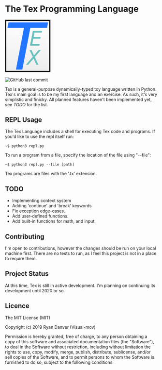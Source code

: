 # The Tex Programming Language

<img src="Tex_Logo.png" alt="Tex Logo" width="150"/>

![GitHub last commit](https://img.shields.io/github/last-commit/Visual-mov/Tex-lang)

Tex is a general-purpose dynamically-typed toy language written in Python. Tex's main goal is to be my first language and an exercise. As such, it's very simplistic and finicky. All planned features haven't been implemented yet, see *TODO* for the list.

## REPL Usage
The Tex Language includes a shell for executing Tex code and programs. If you'd like to use the repl itself run:
```
~$ python3 repl.py
```
To run a program from a file, specify the location of the file using "--file":
```
~$ python3 repl.py --file [path]
```
Tex programs are files with the '.tx' extension.

## TODO
- Implementing context system
- Adding 'continue' and 'break' keywords
- Fix exception edge-cases.
- Add user-defined functions.
- Add built-in functions for math, and input.

## Contributing
I'm open to contributions, however the changes should be run on your local machine first. There are no tests to run, as I feel this project is not in a place to require them.

## Project Status
At this time, Tex is still in active development. I'm planning on continuing its development until 2020 or so.

## Licence
The MIT License (MIT)

Copyright (c) 2019 Ryan Danver (Visual-mov)

Permission is hereby granted, free of charge, to any person obtaining a copy of this software and associated documentation files (the "Software"), to deal in the Software without restriction, including without limitation the rights to use, copy, modify, merge, publish, distribute, sublicense, and/or sell copies of the Software, and to permit persons to whom the Software is furnished to do so, subject to the following conditions:
